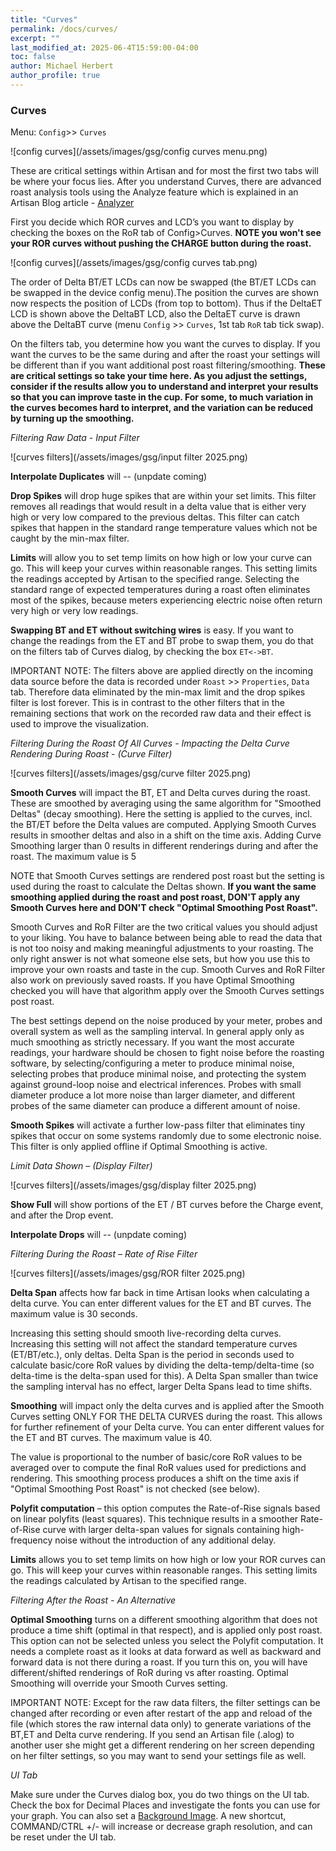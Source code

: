 ```yaml
---
title: "Curves"
permalink: /docs/curves/
excerpt: ""
last_modified_at: 2025-06-4T15:59:00-04:00
toc: false
author: Michael Herbert
author_profile: true
---
```


### Curves

Menu: `Config`>> `Curves`

![config curves](/assets/images/gsg/config curves menu.png)

These are critical settings within Artisan and for most the first two tabs will be where your focus lies.  After you understand Curves, there are advanced roast analysis tools using the Analyze feature which is explained in an Artisan Blog article - [Analyzer](https://artisan-roasterscope.blogspot.com/2019/11/analyzer.html)

First you decide which ROR curves and LCD’s you want to display by checking the boxes on the RoR tab of Config>Curves.  **NOTE you won't see your ROR curves without pushing the CHARGE button during the roast.** 

![config curves](/assets/images/gsg/config curves tab.png)

The order of Delta BT/ET LCDs can now be swapped (the BT/ET LCDs can be swapped in the device config menu).The position the curves are shown now respects the position of LCDs (from top to bottom). Thus if the DeltaET LCD is shown above the DeltaBT LCD, also the DeltaET curve is drawn above the DeltaBT curve (menu `Config` >> `Curves`, 1st tab `RoR` tab tick swap).    

On the filters tab, you determine how you want the curves to display.  If you want the curves to be the same during and after the roast your settings will be different than if you want additional post roast filtering/smoothing. **These are critical settings so take your time here.  As you adjust the settings, consider if the results allow you to understand and interpret your results so that you can improve taste in the cup.  For some, to much variation in the curves becomes hard to interpret, and the variation can be reduced by turning up the smoothing.**

*Filtering Raw Data - Input Filter*

![curves filters](/assets/images/gsg/input filter 2025.png)

**Interpolate Duplicates** will -- (unpdate coming)

**Drop Spikes** will drop huge spikes that are within your set limits. This filter removes all readings that would result in a delta value that is either very high or very low compared to the previous deltas. This filter can catch spikes that happen in the standard range temperature values which not be caught by the min-max filter.

**Limits** will allow you to set temp limits on how high or low your curve can go.  This will keep your curves within reasonable ranges.  This setting limits the readings accepted by Artisan to the specified range. Selecting the standard range of expected temperatures during a roast often eliminates most of the spikes, because meters experiencing electric noise often return very high or very low readings.

**Swapping BT and ET without switching wires** is easy.  If you want to change the readings from the ET and BT probe to swap them, you do that on the filters tab of Curves dialog, by checking the box `ET<->BT`.

IMPORTANT NOTE:  The filters above are applied directly on the incoming data source before the data is recorded under `Roast` >> `Properties`, `Data` tab. Therefore data eliminated by the min-max limit and the drop spikes filter is lost forever. This is in contrast to the other filters that in the remaining sections that work on the recorded raw data and their effect is used to improve the visualization.

*Filtering During the Roast Of All Curves - Impacting the Delta Curve Rendering During Roast - (Curve Filter)*

![curves filters](/assets/images/gsg/curve filter 2025.png)

**Smooth Curves** will impact the BT, ET and Delta curves during the roast. These are smoothed by averaging using the same algorithm for "Smoothed Deltas" (decay smoothing). Here the setting is applied to the curves, incl. the BT/ET before the Delta values are computed.  Applying Smooth Curves results in smoother deltas and also in a shift on the time axis. Adding Curve Smoothing larger than 0 results in different renderings during and after the roast.  The maximum value is 5

NOTE that Smooth Curves settings are rendered post roast but the setting is used during the roast to calculate the Deltas shown.  **If you want the same smoothing applied during the roast and post roast, DON'T apply any Smooth Curves here and DON'T check "Optimal Smoothing Post Roast".**

Smooth Curves and RoR Filter are the two critical values you should adjust to your liking.  You have to balance between being able to read the data that is not too noisy and making meaningful adjustments to your roasting.  The only right answer is not what someone else sets, but how you use this to improve your own roasts and taste in the cup. Smooth Curves and RoR Filter also work on previously saved roasts.  If you have Optimal Smoothing checked you will have that algorithm apply over the Smooth Curves settings post roast.

The best settings depend on the noise produced by your meter, probes and overall system as well as the sampling interval. In general apply only as much smoothing as strictly necessary. If you want the most accurate readings, your hardware should be chosen to fight noise before the roasting software, by selecting/configuring a meter to produce minimal noise, selecting probes that produce minimal noise, and protecting the system against ground-loop noise and electrical inferences.  Probes with small diameter produce a lot more noise than larger diameter, and different probes of the same diameter can produce a different amount of noise.

**Smooth Spikes** will activate a further low-pass filter that eliminates tiny spikes that occur on some systems randomly due to some electronic noise. This filter is only applied offline if Optimal Smoothing is active.

*Limit Data Shown – (Display Filter)*

![curves filters](/assets/images/gsg/display filter 2025.png)

**Show Full** will show portions of the ET / BT curves before the Charge event, and after the Drop event. 

**Interpolate Drops** will -- (unpdate coming)


*Filtering During the Roast – Rate of Rise Filter*

![curves filters](/assets/images/gsg/ROR filter 2025.png)

**Delta Span** affects how far back in time Artisan looks when calculating a delta curve. You can enter different values for the ET and BT curves.   The maximum value is 30 seconds.  

Increasing this setting should smooth live-recording delta curves. Increasing this setting will not affect the standard temperature curves (ET/BT/etc.), only deltas. Delta Span is the period in seconds used to calculate basic/core RoR values by dividing the delta-temp/delta-time (so delta-time is the delta-span used for this). A Delta Span smaller than twice the sampling interval has no effect, larger Delta Spans lead to time shifts.

**Smoothing** will impact only the delta curves and is applied after the Smooth Curves setting ONLY FOR THE DELTA CURVES during the roast.  This allows for further refinement of your Delta curve.  You can enter different values for the ET and BT curves.  The maximum value is 40.  

The value is proportional to the number of basic/core RoR values to be averaged over to compute the final RoR values used for predictions and rendering. This smoothing process produces a shift on the time axis if "Optimal Smoothing Post Roast" is not checked (see below).


**Polyfit computation** – this option computes the Rate-of-Rise signals based on linear polyfits (least squares). This technique results in a smoother Rate-of-Rise curve with larger delta-span values for signals containing high-frequency noise without the introduction of any additional delay.

**Limits** allows you to set temp limits on how high or low your ROR curves can go. This will keep your curves within reasonable ranges. This setting limits the readings calculated by Artisan to the specified range. 

*Filtering After the Roast - An Alternative*

**Optimal Smoothing** turns on a different smoothing algorithm that does not produce a time shift (optimal in that respect), and is applied only post roast.  This option can not be selected unless you select the Polyfit computation.  It needs a complete roast as it looks at data forward as well as backward and forward data is not there during a roast.  If you turn this on, you will have different/shifted renderings of RoR during vs after roasting.  Optimal Smoothing will override your Smooth Curves setting.  


IMPORTANT NOTE:  Except for the raw data filters, the filter settings can be changed after recording or even after restart of the app and reload of the file (which stores the raw internal data only) to generate variations of the BT,ET and Delta curve rendering. If you send an Artisan file (.alog) to another user she might get a different rendering on her screen depending on her filter settings, so you may want to send your settings file as well.  

*UI Tab*

Make sure under the Curves dialog box, you do two things on the UI tab.  Check the box for Decimal Places and investigate the fonts you can use for your graph.  You can also set a [Background Image](https://artisan-scope.org/docs/colors/).  A new shortcut,  COMMAND/CTRL +/- will increase or decrease graph resolution, and can be reset under the UI tab.  
